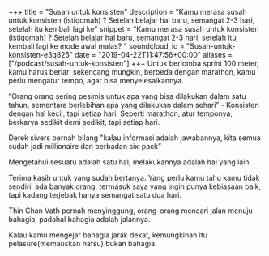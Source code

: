 +++
title = "Susah untuk konsisten"
description = "Kamu merasa susah untuk konsisten (istiqomah) ? Setelah belajar hal baru, semangat 2-3 hari, setelah itu kembali lagi ke"
snippet = "Kamu merasa susah untuk konsisten (istiqomah) ? Setelah belajar hal baru, semangat 2-3 hari, setelah itu kembali lagi ke mode awal malas? "
soundcloud_id = "Susah-untuk-konsisten-e3q825"
date = "2019-04-22T11:47:56+00:00"
aliases = ["/podcast/susah-untuk-konsisten"]
+++ 
Untuk berlomba sprint 100 meter, kamu harus berlari sekencang mungkin, berbeda dengan marathon, kamu perlu mengatur tempo, agar bisa menyelesaikannya.

“Orang orang sering pesimis untuk apa yang bisa dilakukan dalam satu tahun, sementara berlebihan apa yang dilakukan dalam sehari” - Konsisten dengan hal kecil, tapi setiap hari. Seperti marathon, atur temponya, berkarya sedikit demi sedikit, tapi setiap hari. 

Derek sivers pernah bilang "kalau informasi adalah jawabannya, kita semua sudah jadi millionaire dan berbadan six-pack”

Mengetahui sesuatu adalah satu hal, melakukannya adalah hal yang lain. 

Terima kasih untuk yang sudah bertanya. Yang perlu kamu tahu kamu tidak sendiri, ada banyak orang, termasuk saya yang ingin punya kebiasaan baik, tapi kadang terjebak hanya semangat satu dua hari.

Thin Chan Vath pernah menyinggung, orang-orang mencari jalan menuju bahagia, padahal bahagia adalah jalannya.

Kalau kamu mengejar bahagia jarak dekat, kemungkinan itu pelasure(memauskan nafsu) bukan bahagia.